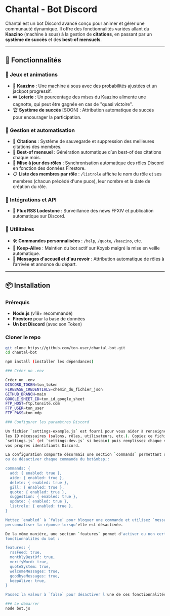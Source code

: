 # Chantal - Bot Discord

Chantal est un bot Discord avancé conçu pour animer et gérer une communauté dynamique. Il offre des fonctionnalités variées allant du **Kaazino** (machine à sous) à la gestion de **citations**, en passant par un **système de succès** et des **best-of mensuels**.

---

## 📌 Fonctionnalités

### 🔹 Jeux et animations
- 🎰 **Kaazino** : Une machine à sous avec des probabilités ajustées et un jackpot progressif.
- 🎟️ **Loterie** : Un pourcentage des mises du Kaazino alimente une cagnotte, qui peut être gagnée en cas de "quasi victoire".
- 🏆 **Système de succès** [SOON] : Attribution automatique de succès pour encourager la participation.

### 🔹 Gestion et automatisation
- 📌 **Citations** : Système de sauvegarde et suppression des meilleures citations des membres.
- 📜 **Best-of mensuel** : Génération automatique d’un best-of des citations chaque mois.
- 🔄 **Mise à jour des rôles** : Synchronisation automatique des rôles Discord en fonction des données Firestore.
- 📋 **Liste des membres par rôle** : `/listrole` affiche le nom du rôle et ses membres (chacun précédé d'une puce), leur nombre et la date de création du rôle.

### 🔹 Intégrations et API
- 📰 **Flux RSS Lodestone** : Surveillance des news FFXIV et publication automatique sur Discord.

### 🔹 Utilitaires
- 🛠️ **Commandes personnalisées** : `/help`, `/quote`, `/kaazino`, etc.
- 🚀 **Keep-Alive** : Maintien du bot actif sur Koyeb malgré la mise en veille automatique.
- 🔔 **Messages d'accueil et d'au revoir** : Attribution automatique de rôles à l’arrivée et annonce du départ.

---

## 📦 Installation

###  Prérequis
- **Node.js** (v18+ recommandé)
- **Firestore** pour la base de données
- **Un bot Discord** (avec son Token)

### Cloner le repo
```sh
git clone https://github.com/ton-user/chantal-bot.git
cd chantal-bot

npm install (installer les dépendances)

### Créer un .env

Créer un .env
DISCORD_TOKEN=ton_token
FIREBASE_CREDENTIALS=chemin_du_fichier_json
GITHUB_BRANCH=main
GOOGLE_SHEET_ID=ton_id_google_sheet
FTP_HOST=ftp.tonsite.com
FTP_USER=ton_user
FTP_PASS=ton_mdp

### Configurer les paramètres Discord

Un fichier `settings-example.js` est fourni pour vous aider à renseigner toutes
les ID nécessaires (salons, rôles, utilisateurs, etc.). Copiez ce fichier en
`settings.js` (et `settings-dev.js` si besoin) puis remplissez chaque valeur avec
vos propres identifiants Discord.

La configuration comporte désormais une section `commands` permettant d'activer
ou de désactiver chaque commande du bot&nbsp;:

commands: {
  add: { enabled: true },
  aide: { enabled: true },
  delete: { enabled: true },
  gill: { enabled: true },
  quote: { enabled: true },
  suggestion: { enabled: true },
  update: { enabled: true },
  listrole: { enabled: true },
}

Mettez `enabled` à `false` pour bloquer une commande et utilisez `message` pour
personnaliser la réponse lorsqu'elle est désactivée.

De la même manière, une section `features` permet d'activer ou non certaines
fonctionnalités du bot :

features: {
  rssFeed: true,
  monthlyBestOf: true,
  verifyWord: true,
  quoteSystem: true,
  welcomeMessages: true,
  goodbyeMessages: true,
  keepAlive: true,
}

Passez la valeur à `false` pour désactiver l'une de ces fonctionnalités.

### Le démarrer
node bot.js
